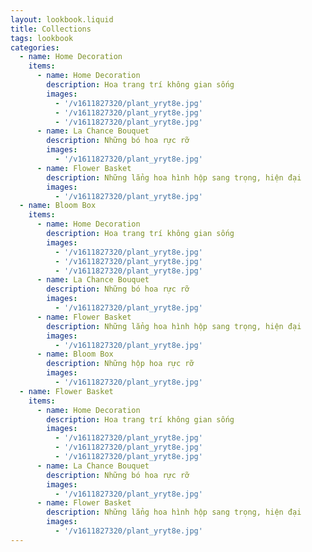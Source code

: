 ```yaml
---
layout: lookbook.liquid
title: Collections
tags: lookbook
categories:
  - name: Home Decoration
    items:
      - name: Home Decoration
        description: Hoa trang trí không gian sống
        images:
          - '/v1611827320/plant_yryt8e.jpg'
          - '/v1611827320/plant_yryt8e.jpg'
          - '/v1611827320/plant_yryt8e.jpg'
      - name: La Chance Bouquet
        description: Những bó hoa rực rỡ
        images:
          - '/v1611827320/plant_yryt8e.jpg'
      - name: Flower Basket
        description: Những lẳng hoa hình hộp sang trọng, hiện đại
        images:
          - '/v1611827320/plant_yryt8e.jpg'
  - name: Bloom Box
    items:
      - name: Home Decoration
        description: Hoa trang trí không gian sống
        images:
          - '/v1611827320/plant_yryt8e.jpg'
          - '/v1611827320/plant_yryt8e.jpg'
          - '/v1611827320/plant_yryt8e.jpg'
      - name: La Chance Bouquet
        description: Những bó hoa rực rỡ
        images:
          - '/v1611827320/plant_yryt8e.jpg'
      - name: Flower Basket
        description: Những lẳng hoa hình hộp sang trọng, hiện đại
        images:
          - '/v1611827320/plant_yryt8e.jpg'
      - name: Bloom Box
        description: Những hộp hoa rực rỡ
        images:
          - '/v1611827320/plant_yryt8e.jpg'
  - name: Flower Basket
    items:
      - name: Home Decoration
        description: Hoa trang trí không gian sống
        images:
          - '/v1611827320/plant_yryt8e.jpg'
          - '/v1611827320/plant_yryt8e.jpg'
          - '/v1611827320/plant_yryt8e.jpg'
      - name: La Chance Bouquet
        description: Những bó hoa rực rỡ
        images:
          - '/v1611827320/plant_yryt8e.jpg'
      - name: Flower Basket
        description: Những lẳng hoa hình hộp sang trọng, hiện đại
        images:
          - '/v1611827320/plant_yryt8e.jpg'
---
```


